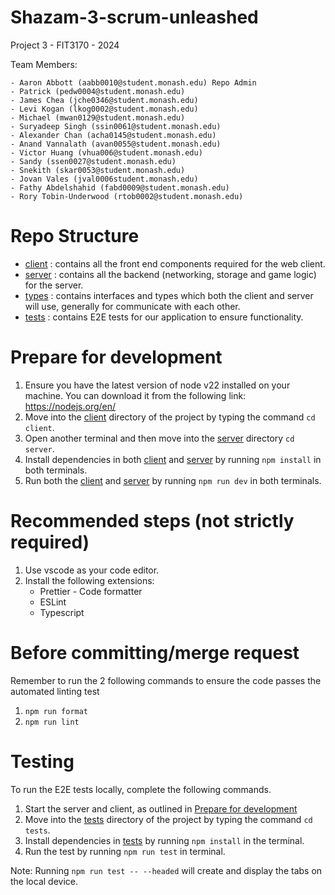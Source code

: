 # Shazam-3-scrum-unleashed

Project 3 - FIT3170 - 2024

Team Members:

    - Aaron Abbott (aabb0010@student.monash.edu) Repo Admin
    - Patrick (pedw0004@student.monash.edu)
    - James Chea (jche0346@student.monash.edu)
    - Levi Kogan (lkog0002@student.monash.edu)
    - Michael (mwan0129@student.monash.edu)
    - Suryadeep Singh (ssin0061@student.monash.edu)
    - Alexander Chan (acha0145@student.monash.edu)
    - Anand Vannalath (avan0055@student.monash.edu)
    - Victor Huang (vhua006@student.monash.edu)
    - Sandy (ssen0027@student.monash.edu)
    - Snekith (skar0053@student.monash.edu)
    - Jovan Vales (jval0006student.monash.edu)
    - Fathy Abdelshahid (fabd0009@student.monash.edu)
    - Rory Tobin-Underwood (rtob0002@student.monash.edu)

# Repo Structure
- [client](client) : contains all the front end components required for the web client.
- [server](server)  : contains all the backend (networking, storage and game logic) for the server.
- [types](types) : contains interfaces and types which both the client and server will use, generally for communicate with each other.
- [tests](tests) : contains E2E tests for our application to ensure functionality.

# Prepare for development

1. Ensure you have the latest version of node v22 installed on your machine. You can download it from the following link: https://nodejs.org/en/
2. Move into the [client](client) directory of the project by typing the command `cd client`.
3. Open another terminal and then move into the [server](server) directory `cd server`.
4. Install dependencies in both [client](client) and [server](server) by running `npm install` in both terminals.
5. Run both the [client](client) and [server](server) by running `npm run dev` in both terminals.

# Recommended steps (not strictly required)
1. Use vscode as your code editor.
2. Install the following extensions:
   - Prettier - Code formatter
   - ESLint
   - Typescript

# Before committing/merge request
Remember to run the 2 following commands to ensure the code passes the automated linting test
1. `npm run format`
2. `npm run lint`

# Testing
To run the E2E tests locally, complete the following commands.

1. Start the server and client, as outlined in [Prepare for development](#Prepare-for-development)
2. Move into the [tests](tests) directory of the project by typing the command `cd tests`.
3. Install dependencies in [tests](tests) by running `npm install` in the terminal.
4. Run the test by running `npm run test` in terminal.

Note: Running `npm run test -- --headed` will create and display the tabs on the local device.




